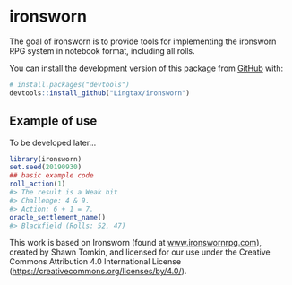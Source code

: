 
<!-- README.md is generated from README.Rmd. Please edit that file -->

# ironsworn

<!-- badges: start -->

<!-- badges: end -->

The goal of ironsworn is to provide tools for implementing the ironsworn
RPG system in notebook format, including all rolls.

You can install the development version of this package from
[GitHub](https://github.com/Lingtax/ironsworn) with:

``` r
# install.packages("devtools")
devtools::install_github("Lingtax/ironsworn")
```

## Example of use

To be developed later…

``` r
library(ironsworn)
set.seed(20190930)
## basic example code
roll_action(1)
#> The result is a Weak hit
#> Challenge: 4 & 9.
#> Action: 6 + 1 = 7.
oracle_settlement_name()
#> Blackfield (Rolls: 52, 47)
```

This work is based on Ironsworn (found at www.ironswornrpg.com), created
by Shawn Tomkin, and licensed for our use under the Creative Commons
Attribution 4.0 International License
(<https://creativecommons.org/licenses/by/4.0/>).
